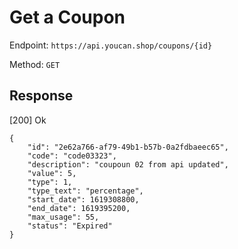 # Get a Coupon

Endpoint: `https://api.youcan.shop/coupons/{id}` 

Method: `GET`

## Response

[200] Ok

```
{
    "id": "2e62a766-af79-49b1-b57b-0a2fdbaeec65",
    "code": "code03323",
    "description": "coupoun 02 from api updated",
    "value": 5,
    "type": 1,
    "type_text": "percentage",
    "start_date": 1619308800,
    "end_date": 1619395200,
    "max_usage": 55,
    "status": "Expired"
}
```
